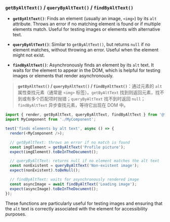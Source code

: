 ### `getByAltText()` / `queryByAltText()` / `findByAltText()`

- **`getByAltText()`**: Finds an element (usually an image, `<img>`) by its `alt` attribute. Throws an error if no matching element is found or if multiple elements match. Useful for testing images or elements with alternative text.

- **`queryByAltText()`**: Similar to `getByAltText()`, but returns `null` if no element matches, without throwing an error. Useful when the element might not exist.

- **`findByAltText()`**: Asynchronously finds an element by its `alt` text. It waits for the element to appear in the DOM, which is helpful for testing images or elements that render asynchronously.

> **`getByAltText()` / `queryByAltText()` / `findByAltText()`**：通过元素的 `alt` 属性查找元素（通常是 `<img>` 标签）。`getByAltText` 找到则返回元素，找不到或有多个匹配项时抛错；`queryByAltText` 找不到时返回 `null`；`findByAltText` 异步查找元素，等待它出现在 DOM 中。
>
> <audio src="..\..\mp3\`getByAltText().mp3"></audio>

```js
import { render, getByAltText, queryByAltText, findByAltText } from '@testing-library/react';
import MyComponent from './MyComponent';

test('finds elements by alt text', async () => {
  render(<MyComponent />);

  // getByAltText: throws an error if no match is found
  const imgElement = getByAltText('Profile picture');
  expect(imgElement).toBeInTheDocument();

  // queryByAltText: returns null if no element matches the alt text
  const nonExistent = queryByAltText('Non-existent image');
  expect(nonExistent).toBeNull();

  // findByAltText: waits for asynchronously rendered image
  const asyncImage = await findByAltText('Loading image');
  expect(asyncImage).toBeInTheDocument();
});
```

<audio src="..\..\mp3\这段代码展示了如何使用 Rea (28).mp3"></audio>

These functions are particularly useful for testing images and ensuring that the `alt` text is correctly associated with the element for accessibility purposes.